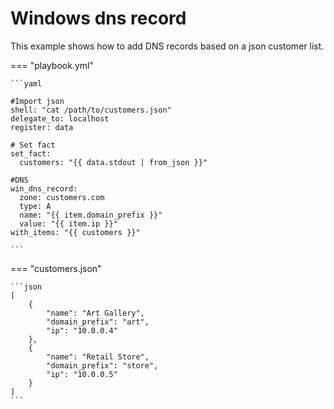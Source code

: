 # Windows dns record

This example shows how to add DNS records based on a json customer list.


=== "playbook.yml"

    ```yaml
    
    #Import json
    shell: "cat /path/to/customers.json"
    delegate_to: localhost
    register: data

    # Set fact
    set_fact:
      customers: "{{ data.stdout | from_json }}"

    #DNS
    win_dns_record:
      zone: customers.com 
      type: A
      name: "{{ item.domain_prefix }}"
      value: "{{ item.ip }}"
    with_items: "{{ customers }}"

    ```

=== "customers.json"

    ```json
    [
        {
            "name": "Art Gallery",
            "domain_prefix": "art",
            "ip": "10.0.0.4"
        },
        {
            "name": "Retail Store",
            "domain_prefix": "store",
            "ip": "10.0.0.5"
        }
    ]
    ```